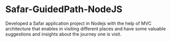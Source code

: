 # Safar-GuidedPath-NodeJS
Developed a Safar application project in Nodejs with the help of MVC architecture that enables in visiting different places and have some valuable suggestions and insights about the journey one is visit.
